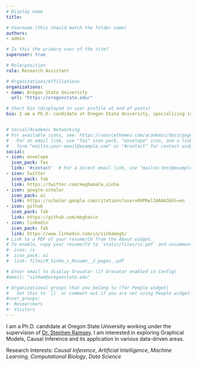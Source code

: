 ```yaml
---
# Display name
title: 

# Username (this should match the folder name)
authors:
- admin

# Is this the primary user of the site?
superuser: true

# Role/position
role: Research Assistant

# Organizations/Affiliations
organizations:
- name: Oregon State University
  url: "https://oregonstate.edu/"

# Short bio (displayed in user profile at end of posts)
bio: I am a Ph.D. candidate at Oregon State University, specializing in Machine Learning, Data Science and Computational Biology. My research interest is Graphical Modeling, Causal Inference and its application to various data-driven areas.


# Social/Academic Networking
# For available icons, see: https://sourcethemes.com/academic/docs/page-builder/#icons
#   For an email link, use "fas" icon pack, "envelope" icon, and a link in the
#   form "mailto:your-email@example.com" or "#contact" for contact widget.
social:
- icon: envelope
  icon_pack: fas
  link: '#contact'  # For a direct email link, use "mailto:test@example.org".
- icon: twitter
  icon_pack: fab
  link: https://twitter.com/meghamala_sinha
- icon: google-scholar
  icon_pack: ai
  link: https://scholar.google.com/citations?user=RXPKwlIAAAAJ&hl=en
- icon: github
  icon_pack: fab
  link: https://github.com/meghasin
- icon: linkedin
  icon_pack: fab
  link: https://www.linkedin.com/in/sinhamegh/
# Link to a PDF of your resume/CV from the About widget.
# To enable, copy your resume/CV to `static/files/cv.pdf` and uncomment the lines below.
#- icon: cv
#  icon_pack: ai
#  link: files/M_Sinha_s_Resume__2_pages_.pdf

# Enter email to display Gravatar (if Gravatar enabled in Config)
#email: "sinham@oregonstate.edu"

# Organizational groups that you belong to (for People widget)
#   Set this to `[]` or comment out if you are not using People widget.
#user_groups:
#- Researchers
#- Visitors
---
```


I am a Ph.D. candidate at Oregon State University working under the supervision of [Dr. Stephen Ramsey](https://lab.saramsey.org/). I am interested in exploring Graphical Models, Causal Inference and its application in various data-driven areas.



Research Interests: *Causal Inference*, *Artificial Intelligence*, *Machine Learning*, *Computational Biology*, *Data Science*